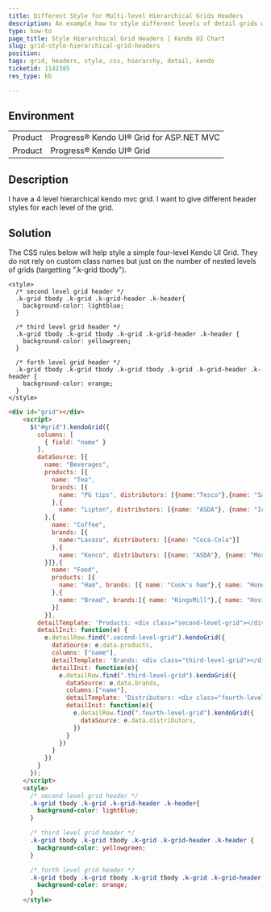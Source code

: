 ```yaml
---
title: Different Style for Multi-level Hierarchical Grids Headers
description: An example how to style different levels of detail grids with CSS
type: how-to
page_title: Style Hierarchical Grid Headers | Kendo UI Chart
slug: grid-style-hierarchical-grid-headers
position:
tags: grid, headers, style, css, hierarchy, detail, kendo
ticketid: 1142385
res_type: kb

---
```


## Environment
<table>
 <tr>
  <td>Product</td>
  <td>Progress® Kendo UI® Grid for ASP.NET MVC</td>
 </tr>
 <tr>
  <td>Product</td>  <td>Progress® Kendo UI® Grid</td> </tr>
</table>


## Description

I have a 4 level hierarchical kendo mvc grid. I want to give different header styles for each level of the grid.

## Solution 

The CSS rules below will help style a simple four-level Kendo UI Grid. They do not rely on custom class names but just on the number of nested levels of grids (targetting ".k-grid tbody"). 

```
<style>
  /* second level grid header */
  .k-grid tbody .k-grid .k-grid-header .k-header{
    background-color: lightblue;
  }
   
  /* third level grid header */
  .k-grid tbody .k-grid tbody .k-grid .k-grid-header .k-header {
    background-color: yellowgreen;
  }
 
  /* forth level grid header */
  .k-grid tbody .k-grid tbody .k-grid tbody .k-grid .k-grid-header .k-header {
    background-color: orange;
  }
</style>
```

```html
<div id="grid"></div>
    <script>
      $("#grid").kendoGrid({
        columns: [
          { field: "name" }
        ],
        dataSource: [{
          name: "Beverages",
          products: [{ 
            name: "Tea",
            brands: [{ 
              name: "PG tips", distributors: [{name:"Tesco"},{name: "Sainsbury's"}]
            },{
              name: "Lipton", distributors: [{name: "ASDA"}, {name: "Iceland"}]}]
          },{ 
            name: "Coffee",
            brands: [{ 
              name:"Lavaza", distributors: [{name: "Coca-Cola"}]
            },{ 
              name: "Kenco", distributors: [{name: "ASDA"}, {name: "Morrisons"}]}]
          }]},{
            name: "Food",
            products: [{ 
              name: "Ham", brands: [{ name: "Cook's ham"},{ name: "Honey and mustard breaded ham"}] 
            },{ 
              name: "Bread", brands:[{ name: "KingsMill"},{ name: "Hovis"}] 
            }]
          }],
        detailTemplate: 'Products: <div class="second-level-grid"></div>',
        detailInit: function(e) {
          e.detailRow.find(".second-level-grid").kendoGrid({
            dataSource: e.data.products,
            columns: ["name"],
            detailTemplate: 'Brands: <div class="third-level-grid"></div>',
            detailInit: function(e){
              e.detailRow.find(".third-level-grid").kendoGrid({
                dataSource: e.data.brands,
                columns:["name"],
                detailTemplate: 'Distributors: <div class="fourth-level-grid"></div>',
                detailInit: function(e){
                  e.detailRow.find(".fourth-level-grid").kendoGrid({
                    dataSource: e.data.distributors,
                  })
                }
              })
            }
          })
        }
      });
    </script>
    <style>
      /* second level grid header */
      .k-grid tbody .k-grid .k-grid-header .k-header{
        background-color: lightblue;
      }

      /* third level grid header */
      .k-grid tbody .k-grid tbody .k-grid .k-grid-header .k-header {
        background-color: yellowgreen;
      }

      /* forth level grid header */
      .k-grid tbody .k-grid tbody .k-grid tbody .k-grid .k-grid-header .k-header {
        background-color: orange;
      }
    </style>
```

